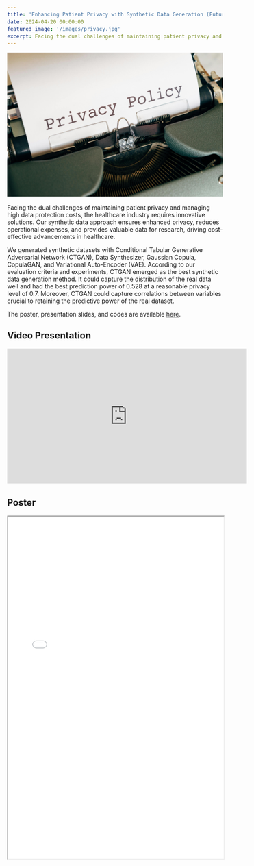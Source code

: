 ```yaml
---
title: 'Enhancing Patient Privacy with Synthetic Data Generation (Future Edelman Impact Competition Finalist)'
date: 2024-04-20 00:00:00
featured_image: '/images/privacy.jpg'
excerpt: Facing the dual challenges of maintaining patient privacy and managing high data protection costs, the healthcare industry requires innovative solutions. Our synthetic data approach ensures enhanced privacy, reduces operational expenses, and provides valuable data for research, driving cost-effective advancements in healthcare.
---
```


![](/images/privacy.jpg)

Facing the dual challenges of maintaining patient privacy and managing high data protection costs, the healthcare industry requires innovative solutions. Our synthetic data approach ensures enhanced privacy, reduces operational expenses, and provides valuable data for research, driving cost-effective advancements in healthcare.

We generated synthetic datasets with Conditional Tabular Generative Adversarial Network (CTGAN), Data Synthesizer, Gaussian Copula, CopulaGAN, and Variational Auto-Encoder (VAE). According to our evaluation criteria and experiments, CTGAN emerged as the best synthetic data generation method. It could capture the distribution of the real data well and had the best prediction power of 0.528 at a reasonable privacy level of 0.7. Moreover, CTGAN could capture correlations between variables crucial to retaining the predictive power of the real dataset.

The poster, presentation slides, and codes are available [here](https://qrco.de/bevxN8).

## Video Presentation

<iframe width="560" height="315" src="https://www.youtube.com/embed/_vCb8h40J9s?si=-P0a4MMR7ARykkQU" title="YouTube video player" frameborder="0" allow="accelerometer; autoplay; clipboard-write; encrypted-media; gyroscope; picture-in-picture; web-share" referrerpolicy="strict-origin-when-cross-origin" allowfullscreen></iframe>

## Poster

<iframe width="100%" height="800" src="/pdf/IPPoster.pdf">
